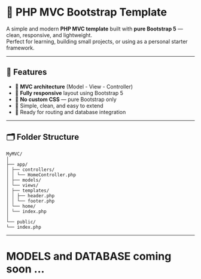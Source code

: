# 🧩 PHP MVC Bootstrap Template

A simple and modern **PHP MVC template** built with **pure Bootstrap 5** — clean, responsive, and lightweight.  
Perfect for learning, building small projects, or using as a personal starter framework.

---

## 🚀 Features

- 🔹 **MVC architecture** (Model - View - Controller)
- 🔹 **Fully responsive** layout using Bootstrap 5
- 🔹 **No custom CSS** — pure Bootstrap only
- 🔹 Simple, clean, and easy to extend
- 🔹 Ready for routing and database integration

---

## 🗂️ Folder Structure

```text
MyMVC/
│
├── app/
│ ├── controllers/
│ │ └── HomeController.php
│ ├── models/
│ └── views/
│ ├── templates/
│ │ ├── header.php
│ │ └── footer.php
│ └── home/
│ └── index.php
│
└── public/
└── index.php
```

---

# MODELS and DATABASE coming soon ...
